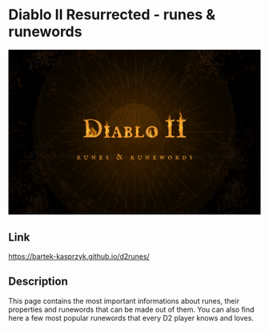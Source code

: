 # Diablo II Resurrected - runes & runewords

![logo strony](/images/shareCropped.png)

## Link

https://bartek-kasprzyk.github.io/d2runes/

## Description

This page contains the most important informations about runes, their properties and runewords that can be made out of them. You can also find here a few most popular runewords that every D2 player knows and loves.
